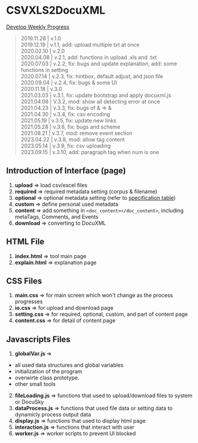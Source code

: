 # CSVXLS2DocuXML
[Develop Weekly Progress](https://hackmd.io/@DocuSky/Hy8191XGH)

> 2019.11.28 | v.1.0  
> 2019.12.19 | v.1.1, add: upload multiple txt at once  
> 2020.02.10 | v.2.0  
> 2020.04.08 | v.2.1, add: functions in upload .xls and .txt  
> 2020.07.03 | v.2.2, fix: bugs and update explanation, add: some functions in setting  
> 2020.07.14 | v.2.3, fix: hintbox, default adjust, and json file  
> 2020.09.04 | v.2.4, fix: bugs & some UI  
> 2020.11.18 | v.3.0  
> 2021.03.03 | v.3.1, fix: update bootstrap and apply docuxml.js  
> 2021.04.08 | V.3.2, mod: show all detecting error at once  
> 2021.04.23 | v.3.3, fix: bugs of & => &amp;  
> 2021.04.30 | v.3.4, fix: csv encoding  
> 2021.05.19 | v.3.5, fix: update new links  
> 2021.05.28 | v.3.6, fix: bugs and scheme  
> 2021.08.21 | v.3.7, mod: remove event section  
> 2023.04.22 | v.3.8, mod: allow tag content  
> 2023.05.14 | v.3.9, fix: csv uploading  
> 2023.09.15 | v.3.10, add: paragraph tag when num is one  

## Introduction of Interface (page)
1. **upload** => load csv/excel files
2. **required** => required metadata setting (corpus & filename)
3. **optional** => optional metadata setting (refer to [specification table](https://docs.google.com/spreadsheets/d/1G7UPZv-G1D7Yowwj_r7pO7rZXmr16PrxEZQ22_bqFIw/edit#gid=0))
4. **custom** => define personal used metadata
5. **content** => add something in ```<doc_content></doc_content>```, including metaTags, Comments, and Events
6. **download** => converting to DocuXML

## HTML File
1. **index.html** => tool main page
2. **explain.html** => explanation page

## CSS Files
1. **main.css** => for main screen which won't change as the process progresses
3. **io.css** => for upload and download page
4. **setting.css** => for required, optional, custom, and part of content page
5. **content.css** => for detail of content page

## Javascripts Files
1. **globalVar.js** =>
* all used data structures and global variables
* initialization of the program
* overwirte class prototype.
* other small tools
2. **fileLoading.js** => functions that used to upload/download files to system or DocuSky
3. **dataProcess.js** => functions that used file data or setting data to dynamicly process output data
4. **display.js** => functions that used to display html page
5. **interaction.js** => functions that interact with user
6. **worker.js** => worker scripts to prevent UI blocked


